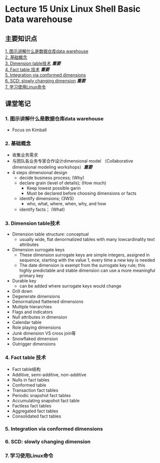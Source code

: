 # Lecture 15 Unix Linux Shell Basic Data warehouse
## 主要知识点
[1. 图示讲解什么是数据仓库data warehouse](#1-图示讲解什么是数据仓库data-warehouse)  
[2. 基础概念](#2-基础概念)  
[3. Dimension table技术](#3-dimension-table技术)  ***重要***  
[4. Fact table 技术](#4-fact-table-技术)  ***重要***  
[5. Integration via conformed dimensions](#5-integration-via-conformed-dimensions)  
[6. SCD: slowly changing dimension](#6-scd-slowly-changing-dimension)  ***重要***  
[7. 学习使用Linux命令](#7-学习使用linux命令)  



## 课堂笔记

### 1. 图示讲解什么是数据仓库data warehouse
- Focus on Kimball

### 2. 基础概念
+ 收集业务需求
+ 与团队各业务专家合作设计dimensional model （Collaborative dimensional modeling workshops）***重要***
+ 4 steps dimensional design
  - decide business process; (Why)
  - declare grain (level of details);  (How much)
    - Keep lowest possible garin
    - Must be declared before choosing dimensions or facts
  - identify dimensions;  (3WS)
    - who, what, where, when, why, and how
  - identify facts；  (What)

### 3. Dimension table技术
- Dimension table structure: conceptual 
  - usually wide, flat denormalized tables with many lowcardinality text attributes
- Dimension surrogate keys
  - These dimension surrogate keys are simple integers, assigned in sequence, starting
    with the value 1, every time a new key is needed
  - The date dimension is exempt from the surrogate key rule; this highly predictable
    and stable dimension can use a more meaningful primary key
- Durable key
  - can be added where surrogate keys would change
- Drill down
- Degenerate dimensions
- Denormalized flattened dimensions
- Multiple hierarchies
- Flags and indicators
- Null attributes in dimension
- Calendar table
- Role playing dimensions
- Junk dimension VS cross join等
- Snowflaked dimension
- Outrigger dimensions

### 4. Fact table 技术
- Fact table结构
- Additive, semi-additive, non-additive
- Nulls in fact tables
- Conformed table
- Transaction fact tables
- Periodic snapshot fact tables
- Accumulating snapshot fact table
- Factless fact tables
- Aggregated fact tables
- Consolidated fact tables

### 5. Integration via conformed dimensions

### 6. SCD: slowly changing dimension

### 7. 学习使用Linux命令
